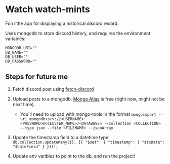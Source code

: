 # Watch watch-mints

Fun little app for displaying a historical discord record.

Uses mongodb to store discord history, and requires the environment variables:

```
MONGODB_URI=""
DB_NAME=""
DB_USER=""
DB_PASSWORD=""
```

## Steps for future me

1. Fetch discord post using [fetch-discord](https://github.com/ChrisW-B/fetch-discord)
2. Upload posts to a mongodb. [Mongo Atlas](https://cloud.mongodb.com/) is free (right now, might not be next time).

   - You'll need to upload with mongo-tools in the format `mongoimport --uri mongodb+srv://<USERNAME>:<PASSWORD>@<CLUSTER_NAME>/<DATABASE> --collection <COLLECTION> --type json --file <FILENAME> --jsonArray`

3. Update the timestamp field to a datetime type: `db.collection.updateMany({}, [{ "$set": { "timestamp": { "$toDate": "$dateField" } }}]);`
4. Update env varibles to point to the db, and run the project!
